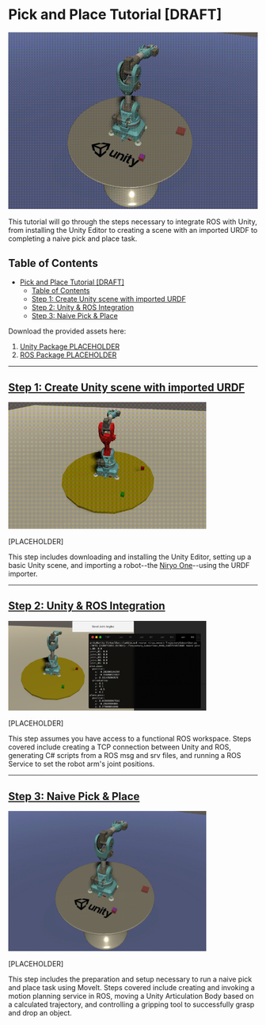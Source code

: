 # Pick and Place Tutorial [DRAFT]

![](img/0_pick_place.gif)

<!-- PLACEHOLDER introduction. Something about using ROS, Unity, MoveIt, and pick & place as a task.  -->

This tutorial will go through the steps necessary to integrate ROS with Unity, from installing the Unity Editor to creating a scene with an imported URDF to completing a naive pick and place task. 

<!-- This document breaks down the current status of Jacob & Jonathan’s Pick & Place demo into smaller tutorials that start from scratch (with provided assets).  -->

## Table of Contents

- [Pick and Place Tutorial [DRAFT]](#pick-and-place-tutorial-draft)
  - [Table of Contents](#table-of-contents)
  - [Step 1: Create Unity scene with imported URDF](#step-1-create-unity-scene-with-imported-urdf)
  - [Step 2: Unity & ROS Integration](#step-2-unity--ros-integration)
  - [Step 3: Naive Pick & Place](#step-3-naive-pick--place)

Download the provided assets here:

1. [Unity Package PLACEHOLDER]()
2. [ROS Package PLACEHOLDER]()

---

## [Step 1: Create Unity scene with imported URDF](1_urdf.md) 

<img src="img/1_end.gif" width="400"/>

[PLACEHOLDER]

This step includes downloading and installing the Unity Editor, setting up a basic Unity scene, and importing a robot--the [Niryo One](https://niryo.com/niryo-one/)--using the URDF importer. 

<!-- Assumptions: ?

By the end of this tutorial: User should have Unity Hub and Unity 2020.2+ installed with a basic sensical scene setup, including a static floor and table, as well as the cube and UR3 articulation arm. 

Verification: Pressing Play in the editor does nothing and throws no errors, the scene has proper setup (e.g. gravity, colliders), and lengths of the articulation body can be highlighted with arrow keys via the built-in URDF importer -->

---

## [Step 2: Unity & ROS Integration](2_ros_tcp.md)

<img src="img/2_echo.png" width="400"/>

[PLACEHOLDER]

This step assumes you have access to a functional ROS workspace. Steps covered include creating a TCP connection between Unity and ROS, generating C# scripts from a ROS msg and srv files, and running a ROS Service to set the robot arm's joint positions.

<!-- Assumptions: Previous steps have been completed (Unity environment). Access to a ROS workspace. Basic understanding of C#.

By the end of this tutorial: The TCP connection between Unity & ROS is functioning. The C# scripts have been generated from the relevant .msg files. The cube pose is successfully published as a ROS topic. The server_endpoint.py runs as expected.

Verification: Running rostopic echo ur3_topic will successfully find the published pose of the static cube and print it. -->

---

## [Step 3: Naive Pick & Place](3_naive.md)
 
<img src="img/0_pick_place.gif" width="400"/>

[PLACEHOLDER]

This step includes the preparation and setup necessary to run a naive pick and place task using MoveIt. Steps covered include creating and invoking a motion planning service in ROS, moving a Unity Articulation Body based on a calculated trajectory, and controlling a gripping tool to successfully grasp and drop an object.

<!-- Assumptions: Previous steps have been completed. Basic understanding of Python.

By the end of this tutorial: All the necessary dependencies have been installed for moveit, rospy. The C# script for MotionPlanningService is generated. Base ur3_gripper_motion_planning_script script and MotionPlanningService/GripperController correctly run a pick & place.

Verification: The necessary processes can be roslaunch-ed with no unexpected errors. Playing the Unity scene will make a TCP connection, send the cube pose, move the arm to the set initial position, prompt the motion planning, and receive the calculated trajectory. The arm will pick & place the cube. -->